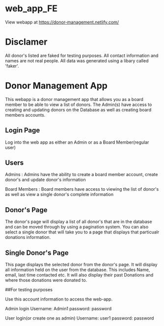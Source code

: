 # web_app_FE

View webapp at https://donor-management.netlify.com/

# Disclamer

All donor's listed are faked for testing purposes. All contact information and names are not real people. All data was generated using a libary called 'faker'.

# Donor Management App

This webapp is a donor management app that allows you as a board member to be able to view a list of donors. The Admin(s) have access to creating and updating donors on the Database as well as creating board members accounts. 

## Login Page

Log into the web app as either an Admin or as a Board Member(regular user)

## Users 

Admins : Admins have the ability to create a board member account, create donor's and update donor's information

Board Members : Board members have access to viewing the list of donor's as well as view a single donor's complete information 

## Donor's Page

The donor's page will display a list of all donor's that are in the database and can be moved through by using a pagination system. You can also
select a single donor that will take you to a page that displays that particualr donations information. 

## Single Donor's Page

This page displays the selected donor from the donor's page. It will display all information held on the user from the database. This includes Name, email, last time contacted etc. It will also display their past Donations and where those donations were donated to.

##For testing purposes

Use this account information to access the web-app.

Admin login
Username: Admin1
password: password

User login(or create one as admin)
Username: user1
password: password


